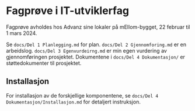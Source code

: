 # Fagprøve i IT-utviklerfag

Fagprøve avholdes hos Advanz sine lokaler på mEllom-bygget, 22 februar til 1 mars 2024.

Se `docs/Del 1 Planlegging.md` for plan. `docs/Del 2 Gjennomforing.md` er en arbeidslog. `docs/Del 3 Egenvurdeirng.md` er min egen vurdering av gjennomføringen prosjektet. Dokumentene i `docs/Del 4 Dokumentasjon/` er støttedokumenter til prosjektet.

## Installasjon

For installasjon av de forskjellige komponentene, se `docs/Del 4 Dokumentasjon/Installasjon.md` for detaljert instruksjon.
